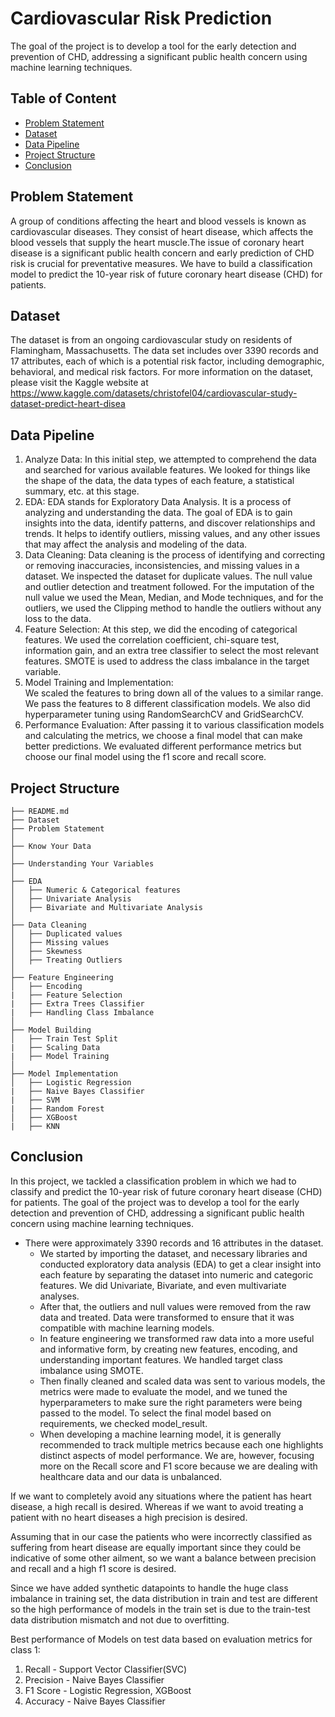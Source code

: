 # Cardiovascular Risk Prediction
The goal of the project is to develop a tool for the early detection and prevention of CHD, addressing a significant public health concern using machine learning techniques.

## Table of Content
  * [Problem Statement](#problem-statement)
  * [Dataset](#dataset)
  * [Data Pipeline](#data-pipeline)
  * [Project Structure](#project-structure)
  * [Conclusion](#conclusion)
  
  
## Problem Statement
  A group of conditions affecting the heart and blood vessels is known as cardiovascular diseases. They consist of heart disease, which affects the blood vessels that 
  supply the heart muscle.The issue of coronary heart disease is a significant public health concern and early prediction of CHD risk is crucial for preventative 
  measures. We have to build a classification model to predict the 10-year risk of future coronary heart disease (CHD) for patients.
  
 
## Dataset
  The dataset is from an ongoing cardiovascular study on residents of Flamingham, Massachusetts. The data set includes over 3390 records and 17 attributes, each of which is a potential risk factor, including demographic, behavioral, and medical risk factors. For more information on the dataset, please visit the Kaggle website at https://www.kaggle.com/datasets/christofel04/cardiovascular-study-dataset-predict-heart-disea
  
  
## Data Pipeline
  1. Analyze Data: 
      In this initial step, we attempted to comprehend the data and searched for various available features. We looked for things like the shape of the data, the data types of each feature, a statistical summary, etc. at this stage.
  2. EDA:
     EDA stands for Exploratory Data Analysis. It is a process of analyzing and understanding the data. The goal of EDA is to gain insights into the data, identify patterns, and discover relationships and trends. It helps to identify outliers, missing values, and any other issues that may affect the analysis and modeling of the data.
  4. Data Cleaning: 
      Data cleaning is the process of identifying and correcting or removing inaccuracies, inconsistencies, and missing values in a dataset. We inspected the dataset 
      for duplicate values. The null value and outlier detection and treatment followed. For the imputation of the null value we used the Mean, Median, and Mode 
      techniques, and for the outliers, we used the Clipping method to handle the outliers without any loss to the data.
  5. Feature Selection: 
      At this step, we did the encoding of categorical features. We used the correlation coefficient, chi-square test, information gain, and an extra tree classifier       to select the most relevant features. SMOTE is used to address the class imbalance in the target variable.
  6. Model Training and Implementation:  
      We scaled the features to bring down all of the values to a similar range. We pass the features to 8 different classification models. We also did 
      hyperparameter tuning using RandomSearchCV and GridSearchCV.
  7. Performance Evaluation: 
      After passing it to various classification models and calculating the metrics, we choose a final model that can make better predictions. We evaluated different 
      performance metrics but choose our final model using the f1 score and recall score.
      
      
## Project Structure
```
├── README.md
├── Dataset 
├── Problem Statement
│
├── Know Your Data
│
├── Understanding Your Variables
│
├── EDA
│   ├── Numeric & Categorical features
│   ├── Univariate Analysis
│   ├── Bivariate and Multivariate Analysis
│
├── Data Cleaning
│   ├── Duplicated values
│   ├── Missing values
│   ├── Skewness
│   ├── Treating Outliers
│
├── Feature Engineering
│   ├── Encoding
|   ├── Feature Selection
|   ├── Extra Trees Classifier
|   ├── Handling Class Imbalance
│
├── Model Building
│   ├── Train Test Split
|   ├── Scaling Data
|   ├── Model Training
│
├── Model Implementation
│   ├── Logistic Regression
|   ├── Naive Bayes Classifier
|   ├── SVM
|   ├── Random Forest
│   ├── XGBoost
|   ├── KNN
```

## Conclusion
In this project, we tackled a classification problem in which we had to classify and predict the 10-year risk of future coronary heart disease (CHD) for patients. The goal of the project was to develop a tool for the early detection and prevention of CHD, addressing a significant public health concern using machine learning techniques.

- There were approximately 3390 records and 16 attributes in the dataset.
    - We started by importing the dataset, and necessary libraries and conducted exploratory data analysis (EDA) to get a clear insight into each feature by separating the dataset into numeric and categoric features. We did Univariate, Bivariate, and even multivariate analyses.
    - After that, the outliers and null values were removed from the raw data and treated. Data were transformed to ensure that it was compatible with machine 
    learning models.
    - In feature engineering we transformed raw data into a more useful and informative form, by creating new features, encoding, and understanding important 
    features. We handled target class imbalance using SMOTE.
    - Then finally cleaned and scaled data was sent to various models, the metrics were made to evaluate the model, and we tuned the hyperparameters to make sure the right parameters were being passed to the model. To select the final model based on requirements, we checked model_result.
    - When developing a machine learning model, it is generally recommended to track multiple metrics because each one highlights distinct aspects of model performance. We are, however, focusing more on the Recall score and F1 score because we are dealing with healthcare data and our data is unbalanced.

If we want to completely avoid any situations where the patient has heart disease, a high recall is desired. Whereas if we want to avoid treating a patient with no heart diseases a high precision is desired.

Assuming that in our case the patients who were incorrectly classified as suffering from heart disease are equally important since they could be indicative of some other ailment, so we want a balance between precision and recall and a high f1 score is desired.

Since we have added synthetic datapoints to handle the huge class imbalance in training set, the data distribution in train and test are different so the high performance of models in the train set is due to the train-test data distribution mismatch and not due to overfitting.

Best performance of Models on test data based on evaluation metrics for class 1:
  1. Recall - Support Vector Classifier(SVC)
  2. Precision - Naive Bayes Classifier
  3. F1 Score - Logistic Regression, XGBoost
  4. Accuracy - Naive Bayes Classifier



